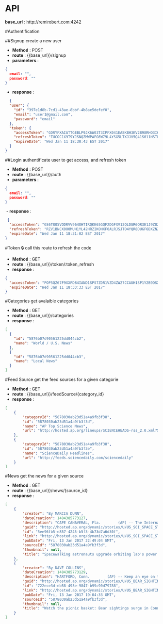# API

**base_url** : http://remirobert.com:4242

#Authentification

##Signup
create a new user

  - **Method**     : POST
  - **route**      : {{base_url}}/signup
  - **parameters** :
```json
{
  email: "",
  password: ""
}
```
  - **response** :
  
```json
  {
  "user": {
    "id": "397e1d8b-7cd1-43ae-8bbf-4b8ae5defef0",
    "email": "user1@gmail.com",
    "password": "email"
  },
  "token": {
    "accessToken": "GDRYFXAIATTGEBLP9JX6W03T3IPFX041EA8K8H3KV2898RHO3I0K7Q994C6G64Z0IMPOB2IOE2CZBO1Y6GHD6DD6I0IIHD4GMDOA1XU49LSG99YV48Y5XL7Z92ERB5PSHM7F91OX8BG1YWW0C083SQI929GFVUXMP7HXATNG8AIS5TUPGWRM3J20CGKGM95GFTUY5SORCPYFFKDAKEW4NG43APIQBHZNSSU3ZQX2AMY5JWA2IBJ52AUER858D31X",
    "refreshToken": "TUCOC1X9T9YJSNQZMWPAFG6W79L4YSG5LTXJJV5Q41S011HSTFMBMTVCD80V2Z6S05PIOZ5FCM2OBC4HF0F2929ZMPONT50E399Y2O4WT5AGLEV6EY40JN124A81HBJF2IT167M6W7HJXCP32O7XXXRICRLVHHHNN4L126VLID8NEWCLB5MZYIZ6VYK1W0MQPL61BU7S0PGJ5Z7TZR7L79ENSK8JBV7N0T4ZPM2PXXJE6O2VZZDETBEVXNR109TH",
    "expireDate": "Wed Jan 11 18:30:43 EST 2017"
  }
}
```
 
##Login
authentificate user to get access, and refresh token

  - **Method**     : POST
  - **route**      : {{base_url}}/auth
  - **parameters** :
```json
{
  email: "",
  password: ""
}
```
  - **response**  :
```json
 {
  "accessToken": "GS6T805VODRVV964OHTIRQKE65GQF2DGFXV13QLDGR6QR3E1J9ZUZSFUTKC2RRFHF92ANGGATI447867NUCYEZYA253HPYSDC4XQZGNHCL6EG1KS7DGG71ANQCM3DAO5FNNE6E1TAQJ15L7SYHA6J17FRF4AQQ50ORU6RGZAL42ZSZ6KRKTSQLERPW0OQ4UC2180HU5RPBZLL8HFWF8KFILTFX454IQMSS22JRNBTNVCJLEH0WZRNOY2JTVWSND3",
  "refreshToken": "RZV1BNCX0O0MUH1YL42HRZIKOHXF0ALRJSJTO4YQR8DUGF6DXZNZCRDHSQDSSF8OF0AEMJSGXKFHJJD7JOWJ3UIGSOUBP4YBW4XDBUZW1EGBCP3VUADP13ITD8PPQ4JZ3KKNH9N7FF1NP60PSD6ME54DHI9B3OLPQCWOYLFHV9UUCOUNCAP9ZFT9E7Y79VDACE93AQM2QF75PRUUOCVB5FX8XEJH1NS57666H0W7D8Q23LQT1MX65UIZ8L4J9G8G",
  "expireDate": "Wed Jan 11 18:31:02 EST 2017"
}
```

#Token 🔒
call this route to refresh the code

  - **Method**    : GET
  - **route**     : {{base_url}}/token/:token_refresh
  - **response**  :
```json
{
  "accessToken": "POP5QZ67F9XXFD84IAND1SPS7ZDR1VZD4ZW27CCAUH1SP1Y2B9DSXQE7TNJ516RHXIHZD0FS79F4GZRSFP8H03LJPQXBUJJC3E74O4GX5K0WA137CFE06QQQ97USKVEGB0FZZQOUD3Z2OAK0297Z62YUUFBDRNPKZ3GR4UC1RCCZW6ACMUVWSABEV7OAZIOJGMCGQER3DX2VGOMOH7E951P84JFVC1M5YF0ULB3HH5Y2KRV7XKR983M4C2UJ5H2V",
  "expireDate": "Wed Jan 11 18:33:33 EST 2017"
}
```

#Categories
get avalaible categories

  - **Method**    : GET
  - **route**     : {{base_url}}/categories
  - **response**  :
```json
[
  {
    "id": "5876b07d90561225dd044cb2",
    "name": "World / U.S. News"
  },
  {
    "id": "5876b07d90561225dd044cb3",
    "name": "Local News"
  }
]
```

#Feed Source
get the feed sources for a given categorie

  - **Method**    : GET
  - **route**     : {{base_url}}/feedSource/{category_id}
  - **response**  :
```json
[
    {
        "categoryId": "5878030ab23d51a4a9fb3f38",
        "id": "5878030ab23d51a4a9fb3f3d",
        "name": "AP Top Science News",
        "url": "http://hosted.ap.org/lineups/SCIENCEHEADS-rss_2.0.xml?SITE=OHLIM&SECTION=HOME"
    },
    {
        "categoryId": "5878030ab23d51a4a9fb3f38",
        "id": "5878030ab23d51a4a9fb3f3e",
        "name": "ScienceDaily Headlines",
        "url": "http://feeds.sciencedaily.com/sciencedaily"
    }
]
```

#News
get the news for a given source

  - **Method**    : GET
  - **route**     : {{base_url}}/news/{source_id}
  - **response**  :
```json
[
    {
        "creator": "By MARCIA DUNN",
        "dateCreation": 1484385773127,
        "description": "CAPE CANAVERAL, Fla.        (AP) -- The International Space Station&amp;apos;s solar power grid got three more top-of-the-line batteries Friday during the second spacewalk in a week....",
        "guid": "http://hosted.ap.org/dynamic/stories/U/US_SCI_SPACE_STATION?SITE=OHLIM&SECTION=HOME&TEMPLATE=DEFAULT",
        "id": "5ee96fb5-e857-4245-b5f3-4b73d7a6d30f",
        "link": "http://hosted.ap.org/dynamic/stories/U/US_SCI_SPACE_STATION?SITE=OHLIM&SECTION=HOME&TEMPLATE=DEFAULT",
        "pubDate": "Fri, 13 Jan 2017 22:49:04 GMT",
        "sourceId": "5878030ab23d51a4a9fb3f3d",
        "thumbnail": null,
        "title": "Spacewalking astronauts upgrade orbiting lab's power grid"
    },
    {
        "creator": "By DAVE COLLINS",
        "dateCreation": 1484385773129,
        "description": "HARTFORD, Conn.        (AP) -- Keep an eye on the picnic basket. Bear sightings are surging across Connecticut....",
        "guid": "http://hosted.ap.org/dynamic/stories/U/US_BEAR_SIGHTINGS?SITE=OHLIM&SECTION=HOME&TEMPLATE=DEFAULT",
        "id": "722ece3d-eb58-493e-9847-b99c90d79788",
        "link": "http://hosted.ap.org/dynamic/stories/U/US_BEAR_SIGHTINGS?SITE=OHLIM&SECTION=HOME&TEMPLATE=DEFAULT",
        "pubDate": "Fri, 13 Jan 2017 19:04:33 GMT",
        "sourceId": "5878030ab23d51a4a9fb3f3d",
        "thumbnail": null,
        "title": "Watch the picnic basket: Bear sightings surge in Connecticut"
    }
]
```
